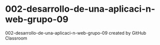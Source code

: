 # 002-desarrollo-de-una-aplicaci-n-web-grupo-09
002-desarrollo-de-una-aplicaci-n-web-grupo-09 created by GitHub Classroom

